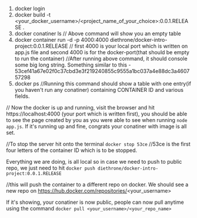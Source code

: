 1. docker login
2. docker build -t <your_docker_username>/<project_name_of_your_choice>:0.0.1.RELEASE .
3. docker conatiner ls
// Above command will show you an empty table
4. docker container run -d -p 4000:4000 diethrone/docker-intro-project:0.0.1.RELEASE
// first 4000 is your local port which is written on app.js file and second 4000 is for the docker-port(that should be empty to run the container)
//After running above command, it should console some big long string. Something similar to this - 53cef41a67e02f0c37cbd3e3f219240855c9555a1bc037a4e88dc3a460757298
5. docker ps
//Running this command should show a table with one entry(if you haven't run any conatiner) containing CONTAINER ID and various fields.


// Now the docker is up and running, visit the browser and hit https://localhost:4000 (your port which is written first), you should be able to see the page created by you as you were able to see when running `node app.js`. If it's running up and fine, congrats your conatiner with image is all set.

//To stop the server hit onto the terminal
`docker stop 53ce`
//53ce is the first four letters of the container ID which is to be stopped.



Everything we are doing, is all local so in case we need to push to public repo, we just need to hit
`docker push diethrone/docker-intro-project:0.0.1.RELEASE`

//this will push the container to a different repo on docker. We should see a new repo on https://hub.docker.com/repositories/<your_username>

If it's showing, your conatiner is now public, people can now pull anytime using the command
`docker pull <your_username>/<your_repo_name>`
